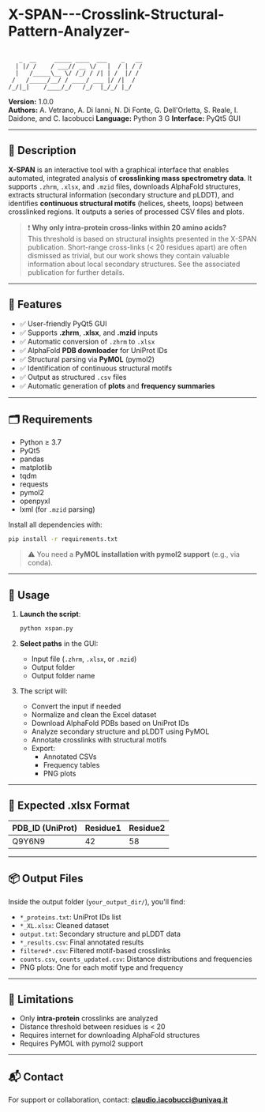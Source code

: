 # X-SPAN---Crosslink-Structural-Pattern-Analyzer-

```

   _  __     _____ ____  ___    _   __
  | |/ /    / ___// __ \/   |  / | / /
  |   /_____\__ \/ /_/ / /| | /  |/ / 
 /   /_____/__/ / ____/ ___ |/ /|  /  
/_/|_|    /____/_/   /_/  |_/_/ |_/   

```

**Version:** 1.0.0  
**Authors:** A. Vetrano, A. Di Ianni, N. Di Fonte, G. Dell'Orletta, S. Reale, I. Daidone, and C. Iacobucci 
**Language:** Python 3  G
**Interface:** PyQt5 GUI

---

## 📌 Description

**X-SPAN** is an interactive tool with a graphical interface that enables automated, integrated analysis of **crosslinking mass spectrometry data**. It supports `.zhrm`, `.xlsx`, and `.mzid` files, downloads AlphaFold structures, extracts structural information (secondary structure and pLDDT), and identifies **continuous structural motifs** (helices, sheets, loops) between crosslinked regions. It outputs a series of processed CSV files and plots.


> ❗ **Why only intra-protein cross-links within 20 amino acids?**  
This threshold is based on structural insights presented in the X-SPAN publication.
Short-range cross-links (< 20 residues apart) are often dismissed as trivial, but our work shows they contain 
valuable information about local secondary structures. See the associated publication for further details.


---

## 🧰 Features

- ✅ User-friendly PyQt5 GUI
- ✅ Supports **.zhrm**, **.xlsx**, and **.mzid** inputs
- ✅ Automatic conversion of `.zhrm` to `.xlsx`
- ✅ AlphaFold **PDB downloader** for UniProt IDs
- ✅ Structural parsing via **PyMOL** (pymol2)
- ✅ Identification of continuous structural motifs
- ✅ Output as structured `.csv` files
- ✅ Automatic generation of **plots** and **frequency summaries**

---

## 🗂️ Requirements

- Python ≥ 3.7  
- PyQt5  
- pandas  
- matplotlib  
- tqdm  
- requests  
- pymol2  
- openpyxl  
- lxml (for `.mzid` parsing)

Install all dependencies with:

```bash
pip install -r requirements.txt
```

> ⚠️ You need a **PyMOL installation with pymol2 support** (e.g., via conda).

---

## 🚀 Usage

1. **Launch the script**:
   ```bash
   python xspan.py
   ```

2. **Select paths** in the GUI:
   - Input file (`.zhrm`, `.xlsx`, or `.mzid`)
   - Output folder
   - Output folder name

3. The script will:
   - Convert the input if needed
   - Normalize and clean the Excel dataset
   - Download AlphaFold PDBs based on UniProt IDs
   - Analyze secondary structure and pLDDT using PyMOL
   - Annotate crosslinks with structural motifs
   - Export:
     - Annotated CSVs
     - Frequency tables
     - PNG plots

---

## 📄 Expected .xlsx Format

| PDB_ID (UniProt) | Residue1 | Residue2 |
|------------------|----------|----------|
| Q9Y6N9           | 42       | 58       |

---

## 📦 Output Files

Inside the output folder (`your_output_dir/`), you'll find:

- `*_proteins.txt`: UniProt IDs list
- `*_XL.xlsx`: Cleaned dataset
- `output.txt`: Secondary structure and pLDDT data
- `*_results.csv`: Final annotated results
- `filtered*.csv`: Filtered motif-based crosslinks
- `counts.csv`, `counts_updated.csv`: Distance distributions and frequencies
- PNG plots: One for each motif type and frequency

---

## 🛑 Limitations

- Only **intra-protein** crosslinks are analyzed
- Distance threshold between residues is < 20
- Requires internet for downloading AlphaFold structures
- Requires PyMOL with pymol2 support

---

## 📬 Contact

For support or collaboration, contact: **claudio.iacobucci@univaq.it**
